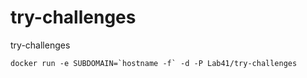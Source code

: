 try-challenges
==============

try-challenges

```
docker run -e SUBDOMAIN=`hostname -f` -d -P Lab41/try-challenges
```
